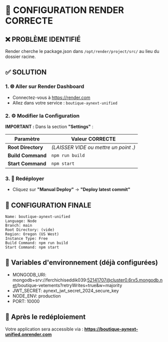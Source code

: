# 🔧 CONFIGURATION RENDER CORRECTE

## ❌ PROBLÈME IDENTIFIÉ
Render cherche le package.json dans `/opt/render/project/src/` au lieu du dossier racine.

## ✅ SOLUTION

### 1. 🌐 Aller sur Render Dashboard
- Connectez-vous à https://render.com
- Allez dans votre service : `boutique-aynext-unified`

### 2. ⚙️ Modifier la Configuration

**IMPORTANT :** Dans la section **"Settings"** :

| Paramètre | Valeur CORRECTE |
|-----------|-----------------|
| **Root Directory** | *(LAISSER VIDE ou mettre un point .)* |
| **Build Command** | `npm run build` |
| **Start Command** | `npm start` |

### 3. 🔄 Redéployer
- Cliquez sur **"Manual Deploy"** → **"Deploy latest commit"**

## 🎯 CONFIGURATION FINALE

```
Name: boutique-aynext-unified
Language: Node
Branch: main
Root Directory: (vide)
Region: Oregon (US West)
Instance Type: Free
Build Command: npm run build
Start Command: npm start
```

## 🔑 Variables d'environnement (déjà configurées)
- MONGODB_URI: mongodb+srv://ferchichiseddik039:52141707@cluster0.6rx5.mongodb.net/boutique-vetements?retryWrites=true&w=majority
- JWT_SECRET: aynext_jwt_secret_2024_secure_key
- NODE_ENV: production
- PORT: 10000

## 🚀 Après le redéploiement
Votre application sera accessible via :
**https://boutique-aynext-unified.onrender.com**
